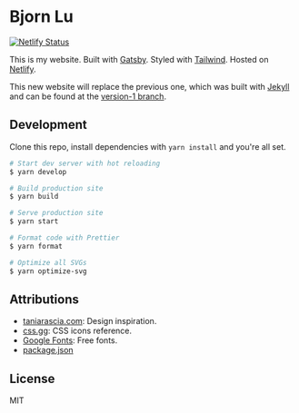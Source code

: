 # Bjorn Lu

[![Netlify Status](https://api.netlify.com/api/v1/badges/edde3832-f023-40b6-b17a-d95b4c897efe/deploy-status)](https://app.netlify.com/sites/bjornlu/deploys)

This is my website. Built with [Gatsby](https://www.gatsbyjs.org/). Styled with [Tailwind](https://tailwindcss.com/). Hosted on [Netlify](https://www.netlify.com/).

This new website will replace the previous one, which was built with [Jekyll](https://jekyllrb.com/) and can be found at the [version-1 branch](https://github.com/BjornLuG/bjorn-lu/tree/version-1).

## Development

Clone this repo, install dependencies with `yarn install` and you're all set.

```bash
# Start dev server with hot reloading
$ yarn develop

# Build production site
$ yarn build

# Serve production site
$ yarn start

# Format code with Prettier
$ yarn format

# Optimize all SVGs
$ yarn optimize-svg
```

## Attributions

- [taniarascia.com](https://www.taniarascia.com/): Design inspiration.
- [css.gg](https://css.gg/): CSS icons reference.
- [Google Fonts](https://fonts.google.com/): Free fonts.
- [package.json](./package.json)

## License

MIT
